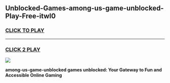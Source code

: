 
## Unblocked-Games-among-us-game-unblocked-Play-Free-itwl0
<h3>
<a href="https://premium76.site?title=among-us-game-unblocked&ref=18A1">CLICK TO PLAY</a></h3>
<hr>

<h3>
<a href="https://premium76.site?title=among-us-game-unblocked&ref=18A1">CLICK 2 PLAY</a>
  
</h3>

<a href="https://premium76.site?title=among-us-game-unblocked&ref=18A1"><img src="https://clearcache.store/games.png"></a>


**among-us-game-unblocked games unblocked: Your Gateway to Fun and Accessible Online Gaming**
